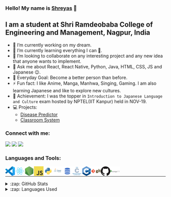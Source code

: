 ### Hello! My name is [Shreyas](https://shreyasbarve.github.io/) 👋

## I am a student at Shri Ramdeobaba College of Engineering and Management, Nagpur, India

- 🔭 I’m currently working on my dream.
- 🌱 I’m currently learning everything I can 🤣.
- 👯 I’m looking to collaborate on any interesting project and any new idea that anyone wants to implement.
- 💬 Ask me about React, React Native, Python, Java, HTML, CSS, JS and Japanese 😉.
- 🥅 Everyday Goal: Become a better person than before.
- ⚡ Fun fact: I like Anime, Manga, Manhwa, Singing, Gaming. I am also learning Japanese and like to explore new cultures.
- 🥇 Achievement: I was the topper in `Introduction to Japanese Language and Culture` exam hosted by NPTEL(IIT Kanpur) held in NOV-19.
- 💻 Projects:
  - [Disease Predictor](https://diseasepredictor.netlify.app//)
  - [Classroom System](https://learnzillaedu.netlify.app/)

### Connect with me:

<a href="https://shreyasbarve.github.io/"><img src="https://img.shields.io/badge/WEBSITE-%230077B5.svg?&style=for-the-badge&color=blueviolet&logo=aiohttp&logoColor=white" height=30></a>
<a href="https://www.linkedin.com/in/shreyasbarve13"><img src="https://img.shields.io/badge/LINKEDIN-%230077B5.svg?&style=for-the-badge&color=blue&logo=linkedin&logoColor=white" height=30></a>
<a href="https://github.com/shreyasbarve"><img src="https://img.shields.io/badge/GITHUB-%230077B5.svg?&style=for-the-badge&color=black&logo=github&logoColor=white" height=30></a>
<br />

### Languages and Tools:

<img align="left" alt="Visual Studio Code" width="30px" src="https://raw.githubusercontent.com/github/explore/80688e429a7d4ef2fca1e82350fe8e3517d3494d/topics/visual-studio-code/visual-studio-code.png" />
<img align="left" alt="React" width="30px" src="https://raw.githubusercontent.com/github/explore/80688e429a7d4ef2fca1e82350fe8e3517d3494d/topics/react/react.png" />
<img align="left" alt="NodeJS" width="30px" src="https://raw.githubusercontent.com/github/explore/80688e429a7d4ef2fca1e82350fe8e3517d3494d/topics/nodejs/nodejs.png" />
<img align="left" alt="JavaScript" width="30px" src="https://raw.githubusercontent.com/github/explore/80688e429a7d4ef2fca1e82350fe8e3517d3494d/topics/javascript/javascript.png" />
<img align="left" alt="Python" width="30px" src="https://raw.githubusercontent.com/github/explore/80688e429a7d4ef2fca1e82350fe8e3517d3494d/topics/python/python.png" />
<img align="left" alt="Java" width="30px" src="https://raw.githubusercontent.com/github/explore/80688e429a7d4ef2fca1e82350fe8e3517d3494d/topics/java/java.png" />
<img align="left" alt="SQL" width="30px" src="https://raw.githubusercontent.com/github/explore/80688e429a7d4ef2fca1e82350fe8e3517d3494d/topics/sql/sql.png" />
<img align="left" alt="C" width="30px" src="https://raw.githubusercontent.com/github/explore/80688e429a7d4ef2fca1e82350fe8e3517d3494d/topics/c/c.png" />
<img align="left" alt="C++" width="30px" src="https://raw.githubusercontent.com/github/explore/80688e429a7d4ef2fca1e82350fe8e3517d3494d/topics/cpp/cpp.png" />
<img align="left" alt="Git" width="30px" src="https://raw.githubusercontent.com/github/explore/80688e429a7d4ef2fca1e82350fe8e3517d3494d/topics/git/git.png" />
<img align="left" alt="Github" width="30px" src="https://raw.githubusercontent.com/github/explore/78df643247d429f6cc873026c0622819ad797942/topics/github/github.png" />
<img align="left" alt="Mongo DB" width="30px" src="https://raw.githubusercontent.com/github/explore/80688e429a7d4ef2fca1e82350fe8e3517d3494d/topics/mongodb/mongodb.png" />

<br />

---

<details>
  <summary>:zap: GitHub Stats</summary>
  <img src="https://github-readme-stats.vercel.app/api?username=shreyasbarve&show_icons=true&count_private=true" align="center"/>
</details>

<details>
  <summary>:zap: Languages Used</summary>
  <img src="https://github-readme-stats.vercel.app/api/top-langs/?username=shreyasbarve" align="center"/>
</details>


